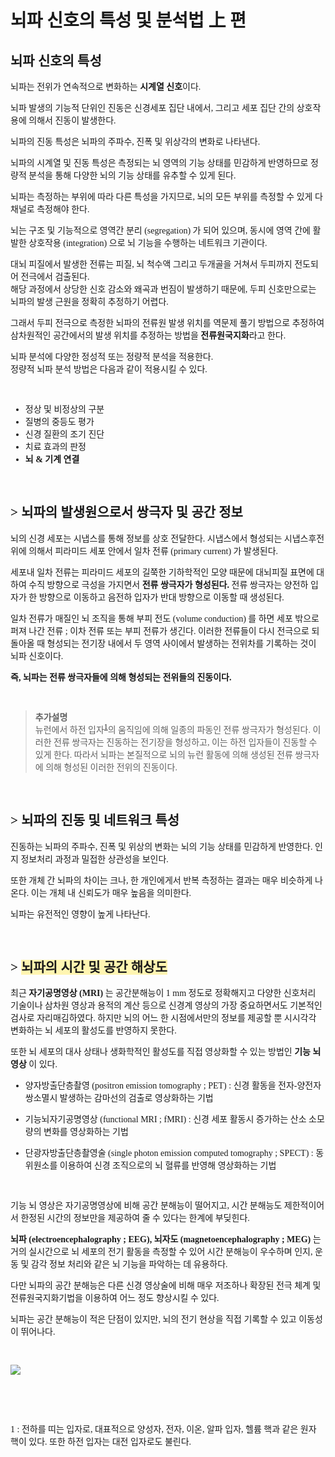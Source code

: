 # 뇌파 신호의 특성 및 분석법 上 편
<span style = "font-family : AppleSDGothicNeoM00">

## 뇌파 신호의 특성
뇌파는 전위가 연속적으로 변화하는 **시계열 신호**이다.
 
뇌파 발생의 기능적 단위인 진동은 신경세포 집단 내에서, 그리고 세포 집단 간의 상호작용에 의해서 진동이 발생한다.

뇌파의 진동 특성은 뇌파의 주파수, 진폭 및 위상각의 변화로 나타낸다.  

뇌파의 시계열 및 진동 특성은 측정되는 뇌 영역의 기능 상태를 민감하게 반영하므로 정량적 분석을 통해 다양한 뇌의 기능 상태를 유추할 수 있게 된다.  

뇌파는 측정하는 부위에 따라 다른 특성을 가지므로, 뇌의 모든 부위를 측정할 수 있게 다채널로 측정해야 한다.  

뇌는 구조 및 기능적으로 영역간 분리 (segregation) 가 되어 있으며, 동시에 영역 간에 활발한 상호작용 (integration) 으로 뇌 기능을 수행하는 네트워크 기관이다. 

대뇌 피질에서 발생한 전류는 피질, 뇌 척수액 그리고 두개골을 거쳐서 두피까지 전도되어 전극에서 검출된다.  
해당 과정에서 상당한 신호 감소와 왜곡과 번짐이 발생하기 때문에, 두피 신호만으로는 뇌파의 발생 근원을 정확히 추정하기 어렵다.  

그래서 두피 전극으로 측정한 뇌파의 전류원 발생 위치를 역문제 풀기 방법으로 추정하여 삼차원적인 공간에서의 발생 위치를 추정하는 방법을 **전류원국지화**라고 한다.  

뇌파 분석에 다양한 정성적 또는 정량적 분석을 적용한다.  
정량적 뇌파 분석 방법은 다음과 같이 적용시킬 수 있다.

<br>

- 정상 및 비정상의 구분
- 질병의 중등도 평가
- 신경 질환의 조기 진단
- 치료 효과의 판정
- **뇌 & 기계 연결**

<br>

## > 뇌파의 발생원으로서 쌍극자 및 공간 정보
뇌의 신경 세포는 시냅스를 통해 정보를 상호 전달한다. 시냅스에서 형성되는 시냅스후전위에 의해서 피라미드 세포 안에서 일차 전류 (primary current) 가 발생된다.

세포내 일차 전류는 피라미드 세포의 길쭉한 기하학적인 모양 때문에 대뇌피질 표면에 대하여 수직 방향으로 극성을 가지면서 **전류 쌍극자가 형성된다.** 전류 쌍극자는 양전하 입자가 한 방향으로 이동하고 음전하 입자가 반대 방향으로 이동할 때 생성된다.

일차 전류가 매질인 뇌 조직을 통해 부피 전도 (volume conduction) 를 하면 세포 밖으로 퍼져 나간 전류 ; 이차 전류 또는 부피 전류가 생긴다.
이러한 전류들이 다시 전극으로 되돌아올 때 형성되는 전기장 내에서 두 영역 사이에서 발생하는 전위차를 기록하는 것이 뇌파 신호이다.  

**즉, 뇌파는 전류 쌍극자들에 의해 형성되는 전위들의 진동이다.**

<br>

> **추가설명**  
뉴런에서 하전 입자<sup>[1]()</sup>의 움직임에 의해 일종의 파동인 전류 쌍극자가 형성된다. 이러한 전류 쌍극자는 진동하는 전기장을 형성하고, 이는 하전 입자들이 진동할 수 있게 한다. 따라서 뇌파는 본질적으로 뇌의 뉴런 활동에 의해 생성된 전류 쌍극자에 의해 형성된 이러한 전위의 진동이다.

<br>

## > 뇌파의 진동 및 네트워크 특성
진동하는 뇌파의 주파수, 진폭 및 위상의 변화는 뇌의 기능 상태를 민감하게 반영한다. 인지 정보처리 과정과 밀접한 상관성을 보인다.  

또한 개체 간 뇌파의 차이는 크나, 한 개인에게서 반복 측정하는 결과는 매우 비슷하게 나온다. 이는 개체 내 신뢰도가 매우 높음을 의미한다.  

뇌파는 유전적인 영향이 높게 나타난다.  

<br>

## > <span style='background-color: #fff5b1'>뇌파의 시간 및 공간 해상도</span>  
최근 **자기공명영상 (MRI)** 는 공간분해능이 1 mm 정도로 정확해지고 다양한 신호처리 기술이나 삼차원 영상과 용적의 계산 등으로 신경계 영상의 가장 중요하면서도 기본적인 검사로 자리매김하였다. 하지만 뇌의 어느 한 시점에서만의 정보를 제공할 뿐 시시각각 변화하는 뇌 세포의 활성도를 반영하지 못한다.  

또한 뇌 세포의 대사 상태나 생화학적인 활성도를 직접 영상화할 수 있는 방법인 **기능 뇌 영상** 이 있다. 

- 양자방출단층촬영 (positron emission tomography ; PET) : 신경 활동을 전자-양전자 쌍소멸시 발생하는 감마선의 검출로 영상화하는 기법

- 기능뇌자기공명영상 (functional MRI ; fMRI) : 신경 세포 활동시 증가하는 산소 소모량의 변화를 영상화하는 기법
- 단광자방출단층촬영술 (single photon emission computed tomography ; SPECT) : 동위원소를 이용하여 신경 조직으로의 뇌 혈류를 반영해 영상화하는 기법

<br>

기능 뇌 영상은 자기공명영상에 비해 공간 분해능이 떨어지고, 시간 분해능도 제한적이어서 한정된 시간의 정보만을 제공하여 줄 수 있다는 한계에 부딪힌다.  

**뇌파 (electroencephalography ; EEG), 뇌자도 (magnetoencephalography ; MEG)** 는 거의 실시간으로 뇌 세포의 전기 활동을 측정할 수 있어 시간 분해능이 우수하며 인지, 운동 및 감각 정보 처리와 같은 뇌 기능을 파악하는 데 유용하다.

다만 뇌파의 공간 분해능은 다른 신경 영상술에 비해 매우 저조하나 확장된 전극 체계 및 전류원국지화기법을 이용하여 어느 정도 향상시킬 수 있다.

뇌파는 공간 분해능이 적은 단점이 있지만, 뇌의 전기 현상을 직접 기록할 수 있고 이동성이 뛰어나다.

<br>

![](https://player.slideplayer.com/90/14463432/slides/slide_4.jpg)

<br>
<br>
<br>





<a name="하전 입자">1</a> : 전하를 띠는 입자로, 대표적으로 양성자, 전자, 이온, 알파 입자, 헬륨 핵과 같은 원자 핵이 있다. 또한 하전 입자는 대전 입자로도 불린다.

</span>
